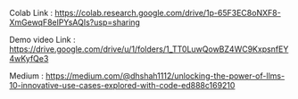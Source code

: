 Colab Link : https://colab.research.google.com/drive/1p-65F3EC8oNXF8-XmGewqF8elPYsAQIs?usp=sharing

Demo video Link : https://drive.google.com/drive/u/1/folders/1_TT0LuwQowBZ4WC9KxpsnfEY4wKyfQe3

Medium : https://medium.com/@dhshah1112/unlocking-the-power-of-llms-10-innovative-use-cases-explored-with-code-ed888c169210
